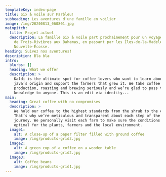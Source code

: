 ```yaml
---
templateKey: index-page
title: Six à voile sur Parbleu!
subheading: Les aventures d'une famille en voilier
image: /img/20200813_060801.jpg
mainpitch:
  title: Projet actuel
  description: La famille Six à voile part prochainement pour un voyage d'un an,
    de Trois-Rivières aux Bahamas, en passant par les Îles-de-la-Madeleine et la
    Nouvelle-Écosse.
heading: Suivez nos aventures!
description: Bla bla
intro:
  blurbs: []
  heading: What we offer
  description: >
    Kaldi is the ultimate spot for coffee lovers who want to learn about their
    java’s origin and support the farmers that grew it. We take coffee
    production, roasting and brewing seriously and we’re glad to pass that
    knowledge to anyone. This is an edit via identity...
main:
  heading: Great coffee with no compromises
  description: >
    We hold our coffee to the highest standards from the shrub to the cup.
    That’s why we’re meticulous and transparent about each step of the coffee’s
    journey. We personally visit each farm to make sure the conditions are
    optimal for the plants, farmers and the local environment.
  image1:
    alt: A close-up of a paper filter filled with ground coffee
    image: /img/products-grid3.jpg
  image2:
    alt: A green cup of a coffee on a wooden table
    image: /img/products-grid2.jpg
  image3:
    alt: Coffee beans
    image: /img/products-grid1.jpg
---
```

